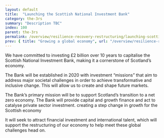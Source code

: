 ```yaml
---
layout: default
title:  "Launching the Scottish National Investment Bank"
category: the-3rs
summary: "Description TBC"
index: 100
parent: the-3rs
permalink: /overview/resilience-recovery-restructuring/launching-scottish-national-investment-bank/
prev: { title: "Growing a global economy", url: "/overview/resilience-recovery-restructuring/growing-global-economy/" }
---
```

 
We have committed to investing £2 billion over 10 years to capitalise the Scottish National Investment Bank, making it a cornerstone of Scotland’s economy.  

The Bank will be established in 2020 with investment “missions” that aim to address major societal challenges in order to achieve transformative and inclusive change. This will allow us to create and shape future markets.  

The Bank’s primary mission will be to support Scotland’s transition to a net zero economy.  The Bank will provide capital and growth finance and act to catalyse private sector investment. creating a step change in growth for the Scottish economy  

It will seek to attract financial investment and international talent, which will support the restructuring of our economy to help meet these global challenges head on.  
